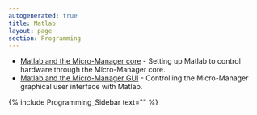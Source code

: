 ```yaml
---
autogenerated: true
title: Matlab
layout: page
section: Programming
---
```


-   [Matlab and the Micro-Manager
    core](Matlab_Configuration "wikilink") - Setting up Matlab to
    control hardware through the Micro-Manager core.
-   [Matlab and the Micro-Manager
    GUI](Matlab_and_the_Micro-Manager_GUI "wikilink") - Controlling the
    Micro-Manager graphical user interface with Matlab.

{% include Programming_Sidebar text="" %}
